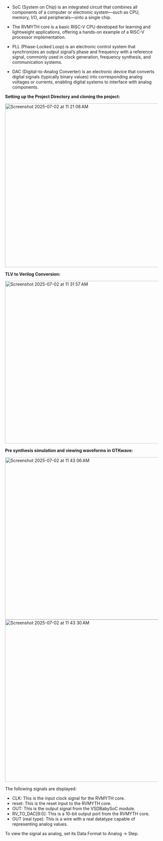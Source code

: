 * SoC (System on Chip) is an integrated circuit that combines all components of a computer or electronic system—such as CPU, memory, I/O, and peripherals—onto a single chip.

* The RVMYTH core is a basic RISC-V CPU developed for learning and lightweight applications, offering a hands-on example of a RISC-V processor implementation.

* PLL (Phase-Locked Loop) is an electronic control system that synchronizes an output signal’s phase and frequency with a reference signal, commonly used in clock generation, frequency synthesis, and communication systems.

* DAC (Digital-to-Analog Converter) is an electronic device that converts digital signals (typically binary values) into corresponding analog voltages or currents, enabling digital systems to interface with analog components.

**Setting up the Project Directory and cloning the project:**

<img width="744" height="538" alt="Screenshot 2025-07-02 at 11 21 08 AM" src="https://github.com/user-attachments/assets/bcf8db76-b825-4bc1-a17a-30ff0e1463ab" />

**TLV to Verilog Conversion:**

<img width="750" height="534" alt="Screenshot 2025-07-02 at 11 31 57 AM" src="https://github.com/user-attachments/assets/bb1a866c-56c5-4d46-9ca0-510888e5da00" />

**Pre synthesis simulation and viewing waveforms in GTKwave:**

<img width="750" height="533" alt="Screenshot 2025-07-02 at 11 43 06 AM" src="https://github.com/user-attachments/assets/36acfe62-cf7f-4dcc-9147-cc72e7689df6" />

<img width="749" height="533" alt="Screenshot 2025-07-02 at 11 43 30 AM" src="https://github.com/user-attachments/assets/3e7aeb14-9141-4c68-b2f3-489623bc432d" />

The following signals are displayed:
* CLK: This is the input clock signal for the RVMYTH core.
* reset: This is the reset input to the RVMYTH core.
* OUT: This is the output signal from the VSDBabySoC module.
* RV\_TO\_DAC\[9:0]: This is a 10-bit output port from the RVMYTH core.
* OUT (real type): This is a wire with a real datatype capable of representing analog values.

To view the signal as analog, set its Data Format to Analog → Step.
